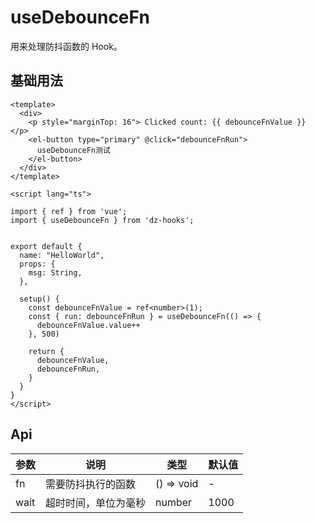 # useDebounceFn

用来处理防抖函数的 Hook。

## 基础用法

<UseDebounceFn />

```vue
<template>
  <div>
    <p style="marginTop: 16"> Clicked count: {{ debounceFnValue }} </p>
    <el-button type="primary" @click="debounceFnRun">
      useDebounceFn测试
    </el-button>
  </div>
</template>

<script lang="ts">

import { ref } from 'vue';
import { useDebounceFn } from 'dz-hooks';


export default {
  name: "HelloWorld",
  props: {
    msg: String,
  },

  setup() {
    const debounceFnValue = ref<number>(1);
    const { run: debounceFnRun } = useDebounceFn(() => {
      debounceFnValue.value++
    }, 500)

    return {
      debounceFnValue,
      debounceFnRun,
    }
  }
}
</script>
```

## Api

| 参数   | 说明         | 类型         | 默认值  |
| ---- | ---------- | ---------- | ---- |
| fn   | 需要防抖执行的函数  | () => void | -    |
| wait | 超时时间，单位为毫秒 | number     | 1000 |